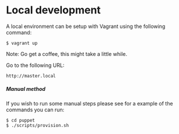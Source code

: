 Local development
=================

A local environment can be setup with Vagrant using the following command:

```
$ vagrant up
```

Note: Go get a coffee, this might take a little while.

Go to the following URL:

```
http://master.local
```

##### Manual method

If you wish to run some manual steps please see for a example of the commands you can run:

```
$ cd puppet
$ ./scripts/provision.sh
```

